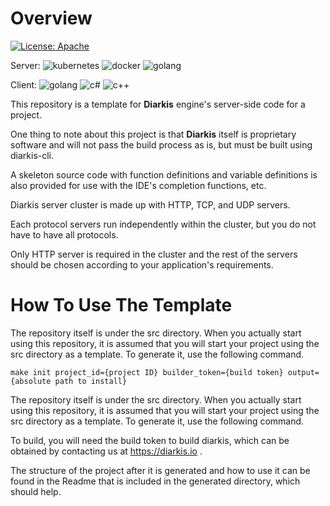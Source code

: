 # Overview

[![License: Apache](https://img.shields.io/badge/License-Apache-yellow.svg)](https://opensource.org/licenses/MIT)

Server: ![kubernetes](https://img.shields.io/badge/-kubernetes-black.svg?logo=kubernetes&style=flat) ![docker](https://img.shields.io/badge/-docker-black.svg?logo=docker&style=flat) ![golang](https://img.shields.io/badge/-go-black.svg?logo=go&style=flat)

Client: ![golang](https://img.shields.io/badge/-go-black.svg?logo=go&style=flat) ![c#](https://img.shields.io/badge/-csharp-black.svg?logo=csharp&style=flat) ![c++](https://img.shields.io/badge/-c++-black?logo=c%2B%2B&style=flat)

This repository is a template for **Diarkis** engine's server-side code for a project.

One thing to note about this project is that **Diarkis** itself is proprietary software and will not pass the build process as is, but must be built using diarkis-cli.

A skeleton source code with function definitions and variable definitions is also provided for use with the IDE's completion functions, etc.

Diarkis server cluster is made up with HTTP, TCP, and UDP servers.

Each protocol servers run independently within the cluster, but you do not have to have all protocols.

Only HTTP server is required in the cluster and the rest of the servers should be chosen according to your application's requirements.

# How To Use The Template

The repository itself is under the src directory.
When you actually start using this repository, it is assumed that you will start your project using the src directory as a template.
To generate it, use the following command.

`make init project_id={project ID} builder_token={build token} output={absolute path to install}`

The repository itself is under the src directory.
When you actually start using this repository, it is assumed that you will start your project using the src directory as a template.
To generate it, use the following command.

To build, you will need the build token to build diarkis, which can be obtained by contacting us at https://diarkis.io .

The structure of the project after it is generated and how to use it can be found in the Readme that is included in the generated directory, which should help.
